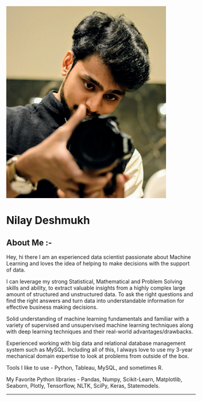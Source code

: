 
<img src="Images/dp.jpg" width="425" height="510" class="center">


# **Nilay Deshmukh**


## About Me :-

Hey, hi there
I am an experienced data scientist passionate about Machine Learning and loves the idea of helping to make decisions with the support of data.

I can leverage my strong Statistical, Mathematical and Problem Solving skills and ability, to extract valuable insights from a highly complex large amount of structured and unstructured data. To ask the right questions and find the right answers and turn data into understandable information for effective business making decisions.

Solid understanding of machine learning fundamentals and familiar with a variety of supervised and unsupervised machine learning techniques along with deep learning techniques and their real-world advantages/drawbacks.

Experienced working with big data and relational database management system such as MySQL.
Including all of this, I always love to use my 3-year mechanical domain expertise to look at problems from outside of the box.


Tools I like to use - Python, Tableau, MySQL, and sometimes R.

My Favorite Python libraries - Pandas, Numpy, Scikit-Learn, Matplotlib, Seaborn, Plotly, Tensorflow, NLTK, SciPy, Keras, Statemodels.

---
